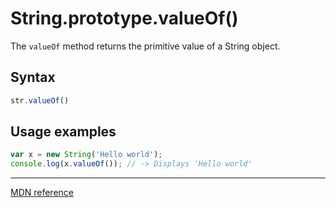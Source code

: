 # String.prototype.valueOf()

The `valueOf` method returns the primitive value of a String object.

## Syntax

```js
str.valueOf()
```

## Usage examples

```js
var x = new String('Hello world');
console.log(x.valueOf()); // -> Displays 'Hello world'
```

---

[MDN reference](https://developer.mozilla.org/en-US/docs/Web/JavaScript/Reference/Global_Objects/String/valueOf)
